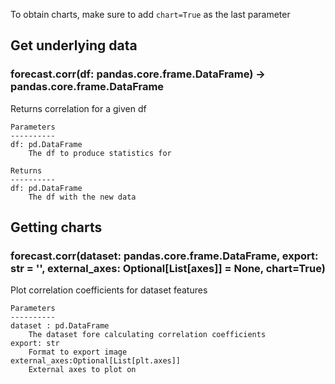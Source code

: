 To obtain charts, make sure to add `chart=True` as the last parameter

## Get underlying data 
### forecast.corr(df: pandas.core.frame.DataFrame) -> pandas.core.frame.DataFrame

Returns correlation for a given df

    Parameters
    ----------
    df: pd.DataFrame
        The df to produce statistics for

    Returns
    ----------
    df: pd.DataFrame
        The df with the new data

## Getting charts 
### forecast.corr(dataset: pandas.core.frame.DataFrame, export: str = '', external_axes: Optional[List[axes]] = None, chart=True)

Plot correlation coefficients for dataset features

    Parameters
    ----------
    dataset : pd.DataFrame
        The dataset fore calculating correlation coefficients
    export: str
        Format to export image
    external_axes:Optional[List[plt.axes]]
        External axes to plot on
